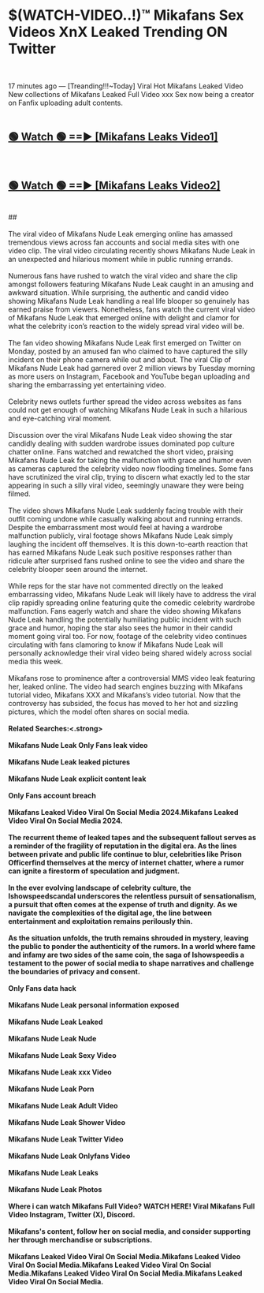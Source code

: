 # $(WATCH-VIDEO..!)™ Mikafans Sex Videos XnX Leaked Trending ON Twitter<br>
<br>

17 minutes ago — [Treanding!!!~Today] Viral Hot Mikafans Leaked Video New collections of Mikafans Leaked Full Video xxx Sex now being a creator on Fanfix uploading adult contents.
<br>
 <br>

##  <a href="https://best2vid.blogspot.com?title=Mikafans">🟢 Watch 🟢 ==► [Mikafans Leaks Video1]</a><br>
  <br>

##  <a href="https://best2vid.blogspot.com?title=Mikafans">🟢 Watch 🟢 ==► [Mikafans Leaks Video2]</a><br>
  <br>
  ##
  <br>
  <br>
The viral video of Mikafans Nude Leak emerging online has amassed tremendous views across fan accounts and social media sites with one video clip. The viral video circulating recently shows Mikafans Nude Leak in an unexpected and hilarious moment while in public running errands.
<br><br>
Numerous fans have rushed to watch the viral video and share the clip amongst followers featuring Mikafans Nude Leak caught in an amusing and awkward situation. While surprising, the authentic and candid video showing Mikafans Nude Leak handling a real life blooper so genuinely has earned praise from viewers. Nonetheless, fans watch the current viral video of Mikafans Nude Leak that emerged online with delight and clamor for what the celebrity icon’s reaction to the widely spread viral video will be.
<br><br>
The fan video showing Mikafans Nude Leak first emerged on Twitter on Monday, posted by an amused fan who claimed to have captured the silly incident on their phone camera while out and about. The viral Clip of Mikafans Nude Leak had garnered over 2 million views by Tuesday morning as more users on Instagram, Facebook and YouTube began uploading and sharing the embarrassing yet entertaining video.
<br><br>
Celebrity news outlets further spread the video across websites as fans could not get enough of watching Mikafans Nude Leak in such a hilarious and eye-catching viral moment.
<br><br>
Discussion over the viral Mikafans Nude Leak video showing the star candidly dealing with sudden wardrobe issues dominated pop culture chatter online. Fans watched and rewatched the short video, praising Mikafans Nude Leak for taking the malfunction with grace and humor even as cameras captured the celebrity video now flooding timelines. Some fans have scrutinized the viral clip, trying to discern what exactly led to the star appearing in such a silly viral video, seemingly unaware they were being filmed.
<br><br>
The video shows Mikafans Nude Leak suddenly facing trouble with their outfit coming undone while casually walking about and running errands. Despite the embarrassment most would feel at having a wardrobe malfunction publicly, viral footage shows Mikafans Nude Leak simply laughing the incident off themselves. It is this down-to-earth reaction that has earned Mikafans Nude Leak such positive responses rather than ridicule after surprised fans rushed online to see the video and share the celebrity blooper seen around the internet.
<br><br>
While reps for the star have not commented directly on the leaked embarrassing video, Mikafans Nude Leak will likely have to address the viral clip rapidly spreading online featuring quite the comedic celebrity wardrobe malfunction. Fans eagerly watch and share the video showing Mikafans Nude Leak handling the potentially humiliating public incident with such grace and humor, hoping the star also sees the humor in their candid moment going viral too. For now, footage of the celebrity video continues circulating with fans clamoring to know if Mikafans Nude Leak will personally acknowledge their viral video being shared widely across social media this week.
<br><br>
Mikafans rose to prominence after a controversial MMS video leak featuring her, leaked online. The video had search engines buzzing with Mikafans tutorial video, Mikafans XXX and Mikafans’s video tutorial. Now that the controversy has subsided, the focus has moved to her hot and sizzling pictures, which the model often shares on social media.
<br><br>
<strong>Related Searches:<.strong>
<br><br>
Mikafans Nude Leak Only Fans leak video
<br><br>
Mikafans Nude Leak leaked pictures
<br><br>
Mikafans Nude Leak explicit content leak
<br><br>
Only Fans account breach
<br><br>
Mikafans Leaked Video Viral On Social Media 2024.Mikafans Leaked Video Viral On Social Media 2024.
<br><br>
The recurrent theme of leaked tapes and the subsequent fallout serves as a reminder of the fragility of reputation in the digital era. As the lines between private and public life continue to blur, celebrities like Prison Officerfind themselves at the mercy of internet chatter, where a rumor can ignite a firestorm of speculation and judgment.
<br><br>
In the ever evolving landscape of celebrity culture, the Ishowspeedscandal underscores the relentless pursuit of sensationalism, a pursuit that often comes at the expense of truth and dignity. As we navigate the complexities of the digital age, the line between entertainment and exploitation remains perilously thin.
<br><br>
As the situation unfolds, the truth remains shrouded in mystery, leaving the public to ponder the authenticity of the rumors. In a world where fame and infamy are two sides of the same coin, the saga of Ishowspeedis a testament to the power of social media to shape narratives and challenge the boundaries of privacy and consent.
<br><br>
Only Fans data hack
<br><br>
Mikafans Nude Leak personal information exposed
<br><br>
Mikafans Nude Leak Leaked
<br><br>
Mikafans Nude Leak Nude
<br><br>
Mikafans Nude Leak Sexy Video
<br><br>
Mikafans Nude Leak xxx Video
<br><br>
Mikafans Nude Leak Porn
<br><br>
Mikafans Nude Leak Adult Video
<br><br>
Mikafans Nude Leak Shower Video
<br><br>
Mikafans Nude Leak Twitter Video
<br><br>
Mikafans Nude Leak Onlyfans Video
<br><br>
Mikafans Nude Leak Leaks
<br><br>
Mikafans Nude Leak Photos
<br><br>
Where i can watch Mikafans Full Video? WATCH HERE! Viral Mikafans Full Video Instagram, Twitter (X), Discord.
<br><br>
Mikafans's content, follow her on social media, and consider supporting her through merchandise or subscriptions.
<br><br>
Mikafans Leaked Video Viral On Social Media.Mikafans Leaked Video Viral On Social Media.Mikafans Leaked Video Viral On Social Media.Mikafans Leaked Video Viral On Social Media.Mikafans Leaked Video Viral On Social Media.